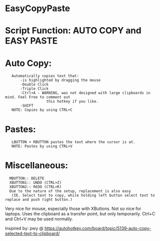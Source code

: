 # EasyCopyPaste
# Script Function:  AUTO COPY and EASY PASTE
#   Auto Copy:
       Automatically copies text that:
           -is highlighted by dragging the mouse
           -Double Click
           -Triple Click
           -Ctrl+A - WARNING, was not designed with large clipboards in mind. Feel Free to comment out
                       this hotkey if you like.
           -SHIFT
       NOTE: Copies by using CTRL+C
#   Pastes:
       LBUTTON + RBUTTON pastes the text where the cursor is at.
       NOTE: Pastes by using CTRL+V
#   Miscellaneous:
      MBUTTON:: DELETE
      XBUTTON1:: UNDO (CTRL+Z)
      XBUTTON2:: REDO (CTRL+R)
      Due to the nature of the setup, replacement is also easy 
       (IE. Select text to copy, while holding left button select text to replace and push right button.)
   Very nice for mouse, especially those with XButtons. Not so nice for laptops.
   Uses the clipboard as a transfer point, but only temporarily. Ctrl+C and Ctrl+V may be used normally.
	
   Inspired by: pwy @ https://autohotkey.com/board/topic/5139-auto-copy-selected-text-to-clipboard/
